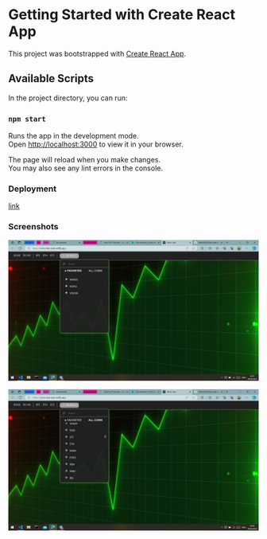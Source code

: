 # Getting Started with Create React App

This project was bootstrapped with [Create React App](https://github.com/facebook/create-react-app).

## Available Scripts

In the project directory, you can run:

### `npm start`

Runs the app in the development mode.\
Open [http://localhost:3000](http://localhost:3000) to view it in your browser.

The page will reload when you make changes.\
You may also see any lint errors in the console.

### Deployment

[link](https://coins-test-task.netlify.app/)

### Screenshots

![Favorites tab](./src/images/image.png)

![All coins tab](./src/images/image-1.png)
